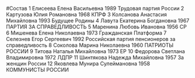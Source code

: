 #Состав
1 Елисеева Елена Васильевна 1989 Трудовая партия России
2 Картузова Юлия Романовна 1968 КПРФ
3 Колсанова Анастасия Михайловна 1993 Будущее Родины
4 Лавута Екатерина Богдановна 1967 ПАРТИЯ ЗА СПРАВЕДЛИВОСТЬ
5 Маренина Любовь Ивановна 1956 СР
6 Мишенева Елена Николаевна 1973 Гражданская Платформа
7 Селезнев Егор Сергеевич 1992 Российская партия пенсионеров за справедливость
8 Соколова Марина Николаевна 1960 ПАТРИОТЫ РОССИИ
9 Титова Наталья Михайловна 1973 ЕР
10 Федорова Светлана Владимировна 1972 ЛДПР
11 Шинтякова Надежда Михайловна 1957 За женщин России
12 Яковлева Мунира Сулеймановна 1958 КОММУНИСТЫ РОССИИ
